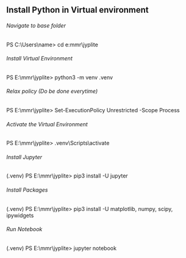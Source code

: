 ## Install Python in Virtual environment

###### Navigate to base folder
PS C:\Users\name> cd e:mmr\jyplite

###### Install Virtual Environment
PS E:\mmr\jyplite> python3 -m venv .venv

###### Relax policy (Do be done everytime)
PS E:\mmr\jyplite> Set-ExecutionPolicy Unrestricted -Scope Process

###### Activate the Virtual Environment
PS E:\mmr\jyplite> .venv\Scripts\activate

###### Install Jupyter
(.venv) PS E:\mmr\jyplite> pip3 install -U jupyter

###### Install Packages
(.venv) PS E:\mmr\jyplite> pip3 install -U matplotlib, numpy, scipy, ipywidgets

###### Run Notebook
(.venv) PS E:\mmr\jyplite> jupyter notebook

